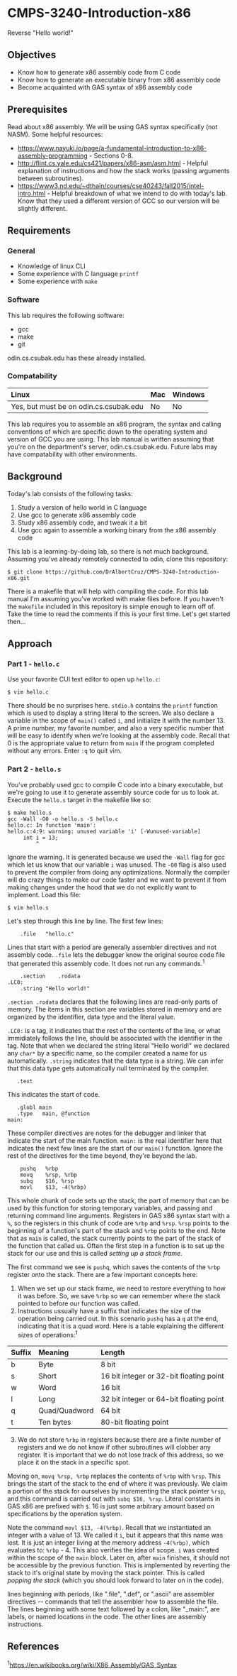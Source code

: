 # CMPS-3240-Introduction-x86
Reverse "Hello world!"

## Objectives

* Know how to generate x86 assembly code from C code
* Know how to generate an executable binary from x86 assembly code
* Become acquainted with GAS syntax of x86 assembly code

## Prerequisites

Read about x86 assembly. We will be using GAS syntax specifically (not NASM). Some helpful resources:
* https://www.nayuki.io/page/a-fundamental-introduction-to-x86-assembly-programming - Sections 0-8.
* http://flint.cs.yale.edu/cs421/papers/x86-asm/asm.html - Helpful explanation of instructions and how the stack works (passing arguments between subroutines).
* https://www3.nd.edu/~dthain/courses/cse40243/fall2015/intel-intro.html - Helpful breakdown of what we intend to do with today's lab. Know that they used a different version of GCC so our version will be slightly different.

## Requirements

### General

* Knowledge of linux CLI
* Some experience with C language `printf`
* Some experience with `make`

### Software

This lab requires the following software:

* gcc
* make
* git

odin.cs.csubak.edu has these already installed.

### Compatability

| Linux | Mac | Windows |
| :--- | :--- | :--- |
| Yes, but must be on odin.cs.csubak.edu | No | No |

This lab requires you to assemble an x86 program, the syntax and calling conventions of which are specific down to the operating system and version of GCC you are using. This lab manual is written assuming that you're on the department's server, odin.cs.csubak.edu. Future labs may have compatability with other environments.

## Background

Today's lab consists of the following tasks:
1. Study a version of hello world in C language
1. Use gcc to generate x86 assembly code
1. Study x86 assembly code, and tweak it a bit
1. Use gcc again to assemble a working binary from the x86 assembly code

This lab is a learning-by-doing lab, so there is not much background. Assuming you've already remotely connected to odin, clone this repository:

```shell
$ git clone https://github.com/DrAlbertCruz/CMPS-3240-Introduction-x86.git
```

There is a makefile that will help with compiling the code. For this lab manual I'm assuming you've worked with make files before. If you haven't the `makefile` included in this repository is simple enough to learn off of. Take the time to read the comments if this is your first time. Let's get started then...

## Approach

### Part 1 - `hello.c`

Use your favorite CUI text editor to open up `hello.c`:

```shell
$ vim hello.c
```

There should be no surprises here. `stdio.h` contains the `printf` function which is used to display a string literal to the screen. We also declare a variable in the scope of `main()` called `i`, and initialize it with the number 13. A prime number, my favorite number, and also a very specific number that will be easy to identify when we're looking at the assembly code. Recall that 0 is the appropriate value to return from `main` if the program completed without any errors. Enter `:q` to quit vim.

### Part 2 - `hello.s`

You've probably used gcc to compile C code into a binary executable, but we're going to use it to generate assembly source code for us to look at. Execute the `hello.s` target in the makefile like so:

```shell
$ make hello.s
gcc -Wall -O0 -o hello.s -S hello.c
hello.c: In function 'main':
hello.c:4:9: warning: unused variable 'i' [-Wunused-variable]
     int i = 13;
         ^
```

Ignore the warning. It is generated because we used the `-Wall` flag for gcc which let us know that our variable `i` was unused. The `-O0` flag is also used to prevent the compiler from doing any optimizations. Normally the compiler will do crazy things to make our code faster and we want to prevent it from making changes under the hood that we do not explicitly want to implement. Load this file:

```shell
$ vim hello.s
```

Let's step through this line by line. The first few lines:

```
    .file   "hello.c"
```

Lines that start with a period are generally assembler directives and not assembly code. `.file` lets the debugger know the original source code file that generated this assembly code. It does not run any commands.<sup>1</sup>

```
    .section    .rodata
.LC0:
    .string "Hello world!"
```

 `.section .rodata` declares that the following lines are read-only parts of memory. The items in this section are variables stored in memory and are organized by the identifier, data type and the literal value. 
 
 `.LC0:` is a tag, it indicates that the rest of the contents of the line, or what immidiately follows the line, should be associated with the identifier in the tag. Note that when we declared the string literal "Hello world!" we declared any `char*` by a specific name, so the compiler created a name for us automatically. `.string` indicates that the data type is a string. We can infer that this data type gets automatically null terminated by the compiler.
 
 ```
    .text
 ```
 
 This indicates the start of code. 
 
 ```
    .globl main
    .type   main, @function
main:
```

These compiler directives are notes for the debugger and linker that indicate the start of the main function. `main:` is the real identifier here that indicates the next few lines are the start of our `main()` function. Ignore the rest of the directives for the time beyond, they're beyond the lab.

```
    pushq   %rbp
    movq    %rsp, %rbp
    subq    $16, %rsp
    movl    $13, -4(%rbp)
```

This whole chunk of code sets up the stack, the part of memory that can be used by this function for storing temporary variables, and passing and returning command line arguments. Registers in GAS x86 syntax start with a `%`, so the registers in this chunk of code are `%rbp` and `%rsp`. `%rsp` points to the beginning of a function's part of the stack and `%rbp` points to the end. Note that as `main` is called, the stack currently points to the part of the stack of the function that called us. Often the first step in a function is to set up the stack for our use and this is called *setting up a stack frame*.

The first command we see is `pushq`, which saves the contents of the `%rbp` register onto the stack. There are a few important concepts here:
1. When we set up our stack frame, we need to restore everything to how it was before. So, we save `%rbp` so we can remember where the stack pointed to before our function was called.
2. Instructions ussually have a suffix that indicates the size of the operation being carried out. In this scenario `pushq` has a `q` at the end, indicating that it is a quad word. Here is a table explaining the different sizes of operations:<sup>1</sup>

| Suffix | Meaning | Length |
| :--- | :--- | :--- |
| b | Byte | 8 bit |
| s | Short | 16 bit integer or 32-bit floating point |
| w | Word | 16 bit |
| l | Long | 32 bit integer or 64-bit floating point |
| q | Quad/Quadword | 64 bit |
| t | Ten bytes | 80-bit floating point |

3. We do not store `%rbp` in registers because there are a finite number of registers and we do not know if other subroutines will clobber any register. It is important that we do not lose track of this address, so we place it on the stack in a specific spot.

Moving on, `movq %rsp, %rbp` replaces the contents of `%rbp` with `%rsp`. This brings the start of the stack to the end of where it was previously. We claim a portion of the stack for ourselves by incrementing the stack pointer `%rsp`, and this command is carried out with `subq $16, %rsp`. Literal constants in GAS x86 are prefixed with `$`. 16 is just some arbitrary amount based on specifications by the operation system. 

Note the command `movl $13, -4(%rbp)`. Recall that we instantiated an integer with a value of 13. We called it `i`, but it appears that this name was lost. It is just an integer living at the memory address `-4(%rbp)`, which evaluates to: `%rbp` - 4. This also verifies the idea of scope. `i` was created within the scope of the `main` block. Later on, after `main` finishes, it should not be accessible by the previous function. This is implemented by reverting the stack to it's original state by moving the stack pointer. This is called *popping the stack* (which you should look forward to later on in the code). 


lines beginning with periods, like ".file", ".def", or ".ascii" are assembler directives -- commands that tell the assembler how to assemble the file. The lines beginning with some text followed by a colon, like "_main:", are labels, or named locations in the code. The other lines are assembly instructions. 

## References

<sup>1</sup>https://en.wikibooks.org/wiki/X86_Assembly/GAS_Syntax
